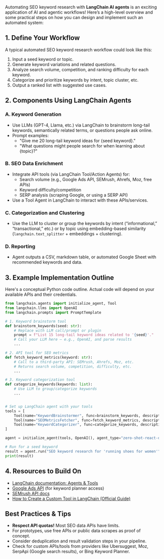 Automating SEO keyword research with **LangChain AI agents** is an exciting application of AI and agentic workflows! Here’s a high-level overview and some practical steps on how you can design and implement such an automated system:

## **1. Define Your Workflow**
A typical automated SEO keyword research workflow could look like this:
1. Input a seed keyword or topic.
2. Generate keyword variations and related questions.
3. Analyze search volume, competition, and ranking difficulty for each keyword.
4. Categorize and prioritize keywords by intent, topic cluster, etc.
5. Output a ranked list with suggested use cases.


## **2. Components Using LangChain Agents**

### **A. Keyword Generation**
- Use LLMs (GPT-4, Llama, etc.) via LangChain to brainstorm long-tail keywords, semantically related terms, or questions people ask online.
- Prompt examples:
    - "Give me 20 long-tail keyword ideas for {seed keyword}."
    - "What questions might people search for when learning about {topic}?"

### **B. SEO Data Enrichment**
- Integrate API tools (via LangChain Tool/Action Agents) for:
    - Search volume (e.g., Google Ads API, SEMrush, Ahrefs, Moz, free APIs)
    - Keyword difficulty/competition
    - SERP analysis (scraping Google, or using a SERP API)
- Use a Tool Agent in LangChain to interact with these APIs/services.

### **C. Categorization and Clustering**
- Use the LLM to cluster or group the keywords by intent (“informational,” “transactional,” etc.) or by topic using embedding-based similarity (`langchain.text_splitter` + embeddings + clustering).

### **D. Reporting**
- Agent outputs a CSV, markdown table, or automated Google Sheet with recommended keywords and data.


## **3. Example Implementation Outline**

Here's a conceptual Python code outline. Actual code will depend on your available APIs and their credentials.

```python
from langchain.agents import initialize_agent, Tool
from langchain.llms import OpenAI
from langchain.prompts import PromptTemplate

# 1. Keyword brainstorm tool
def brainstorm_keywords(seed: str):
    # Replace with LLM call/prompt or plugin
    prompt = f"List 15 long-tail keyword ideas related to '{seed}'."
    # Call your LLM here – e.g., OpenAI, and parse results
    ...

# 2. API tool for SEO metrics
def fetch_keyword_metrics(keyword: str):
    # Call to a third-party API: SEMrush, Ahrefs, Moz, etc.
    # Returns search volume, competition, difficulty, etc.
    ...

# 3. Keyword categorization tool
def categorize_keywords(keywords: list):
    # Use LLM to group/categorize keywords
    ...


# Set up LangChain agent with your tools
tools = [
    Tool(name="KeywordBrainstormer", func=brainstorm_keywords, description="Generate keyword variants."),
    Tool(name="SEOMetricsFetcher", func=fetch_keyword_metrics, description="Get keyword SEO data."),
    Tool(name="KeywordCategorizer", func=categorize_keywords, description="Cluster similar keywords."),
]

agent = initialize_agent(tools, OpenAI(), agent_type="zero-shot-react-description")

# Run for a seed keyword
result = agent.run("SEO keyword research for 'running shoes for women'")
print(result)
```


## **4. Resources to Build On**

- [LangChain documentation: Agents & Tools](https://python.langchain.com/docs/modules/agents/)
- [Google Ads API](https://developers.google.com/google-ads/api/docs/first-call/overview) (for keyword planner access)
- [SEMrush API docs](https://developer.semrush.com/api/v3/)
- [How to Create a Custom Tool in LangChain (Official Guide)](https://python.langchain.com/docs/modules/agents/tools/custom_tools/)


## **Best Practices & Tips**

- **Respect API quotas!** Most SEO data APIs have limits.
- For prototypes, use free APIs or public data scrapes as proof of concept.
- Consider deduplication and result validation steps in your pipeline.
- Check for custom APIs/tools from providers like Ubersuggest, Moz, SerpApi (Google search results), or Bing Keyword Planner.

